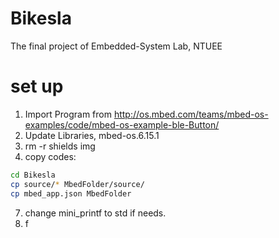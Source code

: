 # Bikesla
The final project of Embedded-System Lab, NTUEE

# set up
1. Import Program from http://os.mbed.com/teams/mbed-os-examples/code/mbed-os-example-ble-Button/  
2. Update Libraries, mbed-os.6.15.1  
4. rm -r shields img  
5. copy codes:
```bash
cd Bikesla
cp source/* MbedFolder/source/
cp mbed_app.json MbedFolder
```
7. change mini_printf to std if needs.
8. f
